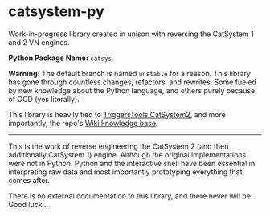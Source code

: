 # catsystem-py

Work-in-progress library created in unison with reversing the CatSystem 1 and 2 VN engines.

**Python Package Name:** `catsys`

**Warning:** The default branch is named `unstable` for a reason. This library has gone through countless changes, refactors, and rewrites. Some fueled by new knowledge about the Python language, and others purely because of OCD (yes literally).


This library is heavily tied to [TriggersTools.CatSystem2](https://github.com/trigger-segfault/TriggersTools.CatSystem2), and more importantly, the repo's [Wiki knowledge base](https://github.com/trigger-segfault/TriggersTools.CatSystem2/wiki).

***

This is the work of reverse engineering the CatSystem 2 (and then additionally CatSystem 1) engine. Although the original implementations were not in Python. Python and the interactive shell have been essential in interpreting raw data and most importantly prototyping everything that comes after.

There is no external documentation to this library, and there never will be. Good luck...
